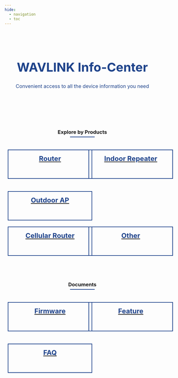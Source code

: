 ```yaml
---
hide:
  - navigation
  - toc
---
```

 <style>
        .banner {
            padding: 40px 5% 40px;
            background-size: 100% auto;
            background-repeat: no-repeat;
            background-position:center;
        }
        .search_infoCenter h1{
            font-size: 40px;
            font-weight: 700;
            text-align: center;
            color: #1D428A;
        }
        .search_infoCenter p{
            font-size: 16px;
            font-weight: 400;
            text-align: center;
            color: #1D428A;
            margin-top:10px;
        }
       
        .main>div>div{
            max-width:1440px;
            margin:0 auto;
            padding:50px 0;
        }
        .main>div>div.productMenu{
            padding-bottom: 0;
        }
        .main>div>div>h3{
            text-align: center;
            margin-bottom:30px;
        }
        .main>div>div>h3.main_title{
            margin-bottom:50px;
        }
        .main h3 em.underline{
            display: block;
            width: 80px;
            border-bottom: 2px solid #1D428A;
            margin: 5px auto;
        }
		
		@media screen and (max-width: 1536px){
    .main>div{
        padding:0 24px;
    }
    ul.bookList li.hasImage .image{
        background-size:auto 100%;
    }
	ul.productList{
    display: flex;
    grid-row-gap: 20px;
    flex-wrap: nowrap;
    justify-content: space-between;

	}
	ul.productList li{
		width:180px;
		height:180px;
		border-radius: 2px;
		border: 1px solid rgba(238, 238, 238, 1);
	}

	ul.productList li>a{
		color:#1D428A ;
		text-align: center;
		font-size:16px;
		height:100%;
		display: flex;
		flex-wrap: wrap;
		justify-content: space-around;
		align-items: center;
		padding: 20px 10px;
	}
	ul.productList li:hover{
		box-shadow: 0px 0px 8px 0px rgba(54,54,54,0.15);
		transition: all 0.3s;
	}
	ul.productList li:hover a{
		color: #1D428A;
		transition: all 0.3s;
	}
	ul.productList li em{
		display: block;
		width:64px;
		height:64px;
		background-position: center;
		background-repeat: no-repeat;
		background-size: cover;
		-webkit-font-smoothing: antialiased;
		-webkit-text-stroke-width: 0.2px;
		-moz-osx-font-smoothing: grayscale;
	}
	ul.productList li span{
		display: inline-block;
		width:100%;
	}

		
    </style>
<div id="mainContainer">
	<div class="bannerContainer">
		<div class="banner">
			<div class="search_infoCenter">
				<h1>WAVLINK Info-Center</h1>
				<p>Convenient access to all the device information you need</p>
			</div>
		</div>
	</div>
</div>
<div class="main">
	<div>
		<div class="productMenu en">
			<h3>
			Explore by Products
			<em class="underline"></em>
			</h3>
		</div>
	</div>
</div>

<div class="grid-container">
  <a href="/Products/">
  <div class="box">Router</div>
  </a>
  <a href="/Products/#indoor-repeater">
  <div class="box">Indoor Repeater</div>
  </a>
  <a href="/Products/#outdoor-ap">
  <div class="box">Outdoor AP</div>
  </a>
</div>
<div class="grid-container">
  <a href="/Products/#cellular-router">
  <div class="box">Cellular Router</div>
  </a>
  <a href="/Products/#other">
  <div class="box">Other</div>
  </a>
</div>


<div class="main">
	<div>
		<div class="productMenu en">
			<h3>
			Documents
			<em class="underline"></em>
			</h3>
		</div>
	</div>
</div>

<div class="grid-container">
  <a href="/Firmware/">
  <div class="box">Firmware</div>
  </a>
  <a href="/feature_guide/">
  <div class="box">Feature</div>
  </a>
  <a href="/FAQ/">
  <div class="box">FAQ</div>
  </a>
</div>

  <style>
    .grid-container {
	  display: grid;
	  grid-template-columns: repeat(auto-fit, minmax(min(100%, 200px), 1fr));
	  grid-gap: 20px;
	}
    .box {
      width: 100%;
      height: 63px;
    #  box-shadow: 5px 5px 5px #888888;
      margin: 10px;
	  text-align: center;
	  padding: 14px;
	  font-size: 22px;
	  color: #1D428A;
	  font-weight: bold;
	  border: 2px solid #1D428A;


    }
	.box:hover {
      box-shadow: 5px 5px 5px #888888;
	  background-color: #1D428A; 
	  border: none;
	  color: #ffffff;
    }
  </style>








